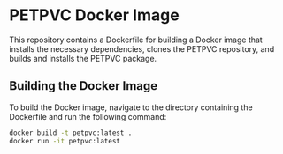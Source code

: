 # PETPVC Docker Image

This repository contains a Dockerfile for building a Docker image that installs the necessary dependencies, clones the PETPVC repository, and builds and installs the PETPVC package.

## Building the Docker Image

To build the Docker image, navigate to the directory containing the Dockerfile and run the following command:

```bash
docker build -t petpvc:latest .
docker run -it petpvc:latest
```